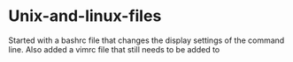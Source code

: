 # Unix-and-linux-files
Started with a bashrc file that changes the display settings of the command line. Also added a vimrc file that still needs to be added to

